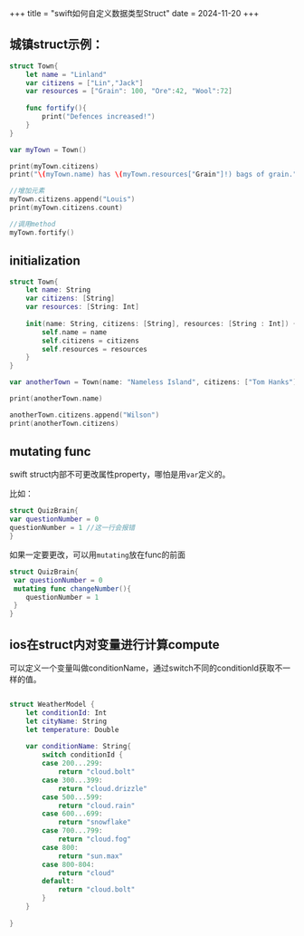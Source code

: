 +++
title = "swift如何自定义数据类型Struct"
date = 2024-11-20
+++

## 城镇struct示例：

```swift
struct Town{
    let name = "Linland"
    var citizens = ["Lin","Jack"]
    var resources = ["Grain": 100, "Ore":42, "Wool":72]
    
    func fortify(){
        print("Defences increased!")
    }
}

var myTown = Town()

print(myTown.citizens)
print("\(myTown.name) has \(myTown.resources["Grain"]!) bags of grain.")

//增加元素
myTown.citizens.append("Louis")
print(myTown.citizens.count)

//调用method
myTown.fortify()

```

## initialization

```swift
struct Town{
    let name: String
    var citizens: [String]
    var resources: [String: Int]
    
    init(name: String, citizens: [String], resources: [String : Int]) {
        self.name = name
        self.citizens = citizens
        self.resources = resources
    }
}

var anotherTown = Town(name: "Nameless Island", citizens: ["Tom Hanks"], resources: ["Coconut": 100])

print(anotherTown.name)

anotherTown.citizens.append("Wilson")
print(anotherTown.citizens)
```

## mutating func

swift struct内部不可更改属性property，哪怕是用`var`定义的。

比如：

```swift
struct QuizBrain{
var questionNumber = 0
questionNumber = 1 //这一行会报错
}
```

如果一定要更改，可以用`mutating`放在func的前面

```swift
struct QuizBrain{
 var questionNumber = 0
 mutating func changeNumber(){
	questionNumber = 1 
 } 
}
```

## ios在struct内对变量进行计算compute

可以定义一个变量叫做conditionName，通过switch不同的conditionId获取不一样的值。

```swift

struct WeatherModel {
    let conditionId: Int
    let cityName: String
    let temperature: Double
    
    var conditionName: String{
        switch conditionId {
        case 200...299:
            return "cloud.bolt"
        case 300...399:
            return "cloud.drizzle"
        case 500...599:
            return "cloud.rain"
        case 600...699:
            return "snowflake"
        case 700...799:
            return "cloud.fog"
        case 800:
            return "sun.max"
        case 800-804:
            return "cloud"
        default:
            return "cloud.bolt"
        }
    }
    
}

```

